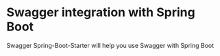 # Swagger integration with Spring Boot
Swagger Spring-Boot-Starter will help you use Swagger with Spring Boot
